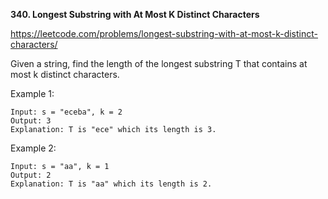 **340. Longest Substring with At Most K Distinct Characters**

https://leetcode.com/problems/longest-substring-with-at-most-k-distinct-characters/

Given a string, find the length of the longest substring T that contains at most k distinct characters.

Example 1:

    Input: s = "eceba", k = 2
    Output: 3
    Explanation: T is "ece" which its length is 3.
Example 2:

    Input: s = "aa", k = 1
    Output: 2
    Explanation: T is "aa" which its length is 2.